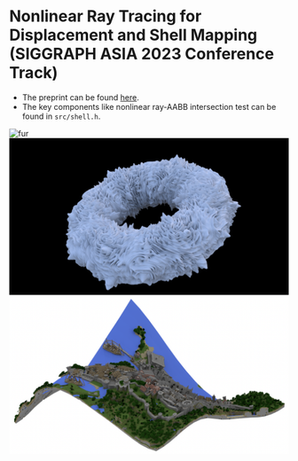 # Nonlinear Ray Tracing for Displacement and Shell Mapping (SIGGRAPH ASIA 2023 Conference Track)

* The preprint can be found [here](https://shinjiogaki.github.io/).
* The key components like nonlinear ray-AABB intersection test can be found in `src/shell.h`.
 
![fur](https://github.com/shinjiogaki/nonlinear-ray-tracing/blob/main/images/fur.png)
![tornade](https://github.com/shinjiogaki/nonlinear-ray-tracing/blob/main/images/tornade.png)
![rungholt](https://github.com/shinjiogaki/nonlinear-ray-tracing/blob/main/images/rungholt.png)
